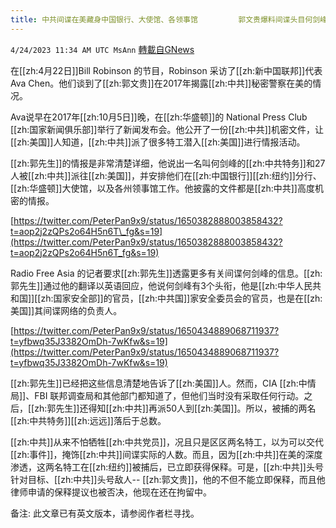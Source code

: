 ```yaml
---
title: 中共间谍在美藏身中国银行、大使馆、各领事馆         郭文贵爆料间谍头目何剑峰
---
```

`4/24/2023 11:34 AM UTC MsAnn` [轉載自GNews](https://gnews.org/articles/1249463)

在[[zh:4月22日]]Bill Robinson 的节目，Robinson 采访了[[zh:新中国联邦]]代表Ava Chen。他们谈到了[[zh:郭文贵]]在2017年揭露[[zh:中共]]秘密警察在美的情况。

Ava说早在2017年[[zh:10月5日]]晚，在[[zh:华盛顿]]的 National Press Club [[zh:国家新闻俱乐部]]举行了新闻发布会。他公开了一份[[zh:中共]]机密文件，让[[zh:美国]]人知道，[[zh:中共]]派了很多特工潜入[[zh:美国]]进行情报活动。

[[zh:郭先生]]的情报是非常清楚详细，他说出一名叫何剑峰的[[zh:中共特务]]和27人被[[zh:中共]]派往[[zh:美国]]，并安排他们在[[zh:中国银行]][[zh:纽约]]分行、[[zh:华盛顿]]大使馆，以及各州领事馆工作。他披露的文件都是[[zh:中共]]高度机密的情报。

 [https://twitter.com/PeterPan9x9/status/1650382888003858432?t=aop2j2zQPs2o64H5n6T\_fg&s=19](https://twitter.com/PeterPan9x9/status/1650382888003858432?t=aop2j2zQPs2o64H5n6T_fg&s=19)

Radio Free  Asia 的记者要求[[zh:郭先生]]透露更多有关间谍何剑峰的信息。[[zh:郭先生]]通过他的翻译以英语回应，他说何剑峰有3个头衔，他是[[zh:中华人民共和国]][[zh:国家安全部]]的官员，[[zh:中共国]]家安全委员会的官员，也是在[[zh:美国]]其间谍网络的负责人。

[https://twitter.com/PeterPan9x9/status/1650434889068711937?t=yfbwq35J3382OmDh-7wKfw&s=19](https://twitter.com/PeterPan9x9/status/1650434889068711937?t=yfbwq35J3382OmDh-7wKfw&s=19)

[[zh:郭先生]]已经把这些信息清楚地告诉了[[zh:美国]]人。然而，CIA [[zh:中情局]]、FBI 联邦调查局和其他部门都知道了，但他们当时没有采取任何行动。之后，[[zh:郭先生]]还得知[[zh:中共]]再派50人到[[zh:美国]]。所以，被捕的两名[[zh:中共特务]][[zh:远远]]落后于总数。


[[zh:中共]]从来不怕牺牲[[zh:中共党员]]，况且只是区区两名特工，以为可以交代[[zh:事件]]，掩饰[[zh:中共]]间谍实际的人数。而且，因为[[zh:中共]]在美的深度渗透，这两名特工在[[zh:纽约]]被捕后，已立即获得保释。可是，[[zh:中共]]头号针对目标、[[zh:中共]]头号敌人\-- [[zh:郭文贵]]，他的不但不能立即保释，而且他律师申请的保释提议也被否决，他现在还在拘留中。

备注: 此文章已有英文版本，请参阅作者栏寻找。

